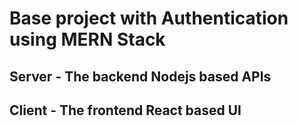 # Base project with Authentication using MERN Stack

## Server - The backend Nodejs based APIs

## Client - The frontend React based UI